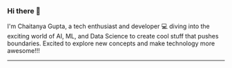 ### Hi there 👋

I'm Chaitanya Gupta, a tech enthusiast and developer :computer: diving into the exciting world of AI, ML, and Data Science to create cool stuff that pushes boundaries. Excited to explore new concepts and make technology more awesome!!!

<!--  add a line -->
---   

<!-- better not to add now
do it after a few days
[![Gupta's GitHub stats](https://github-readme-stats.vercel.app/api?username=Gupta776)](https://github.com/anuraghazra/github-readme-stats)

-->
<!--
**Gupta776/Gupta776** is a ✨ _special_ ✨ repository because its `README.md` (this file) appears on your GitHub profile.

Here are some ideas to get you started:

- 🔭 I’m currently working on ...
- 🌱 I’m currently learning ...
- 👯 I’m looking to collaborate on ...
- 🤔 I’m looking for help with ...
- 💬 Ask me about ...
- 📫 How to reach me: ...
- 😄 Pronouns: ...
- ⚡ Fun fact: ...
-->
